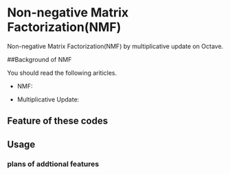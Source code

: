 # Non-negative Matrix Factorization(NMF)

Non-negative Matrix Factorization(NMF) by multiplicative update on Octave.

##Background of NMF

You should read the following ariticles.

* NMF:

* Multiplicative Update: 

## Feature of these codes

## Usage

### plans of addtional features